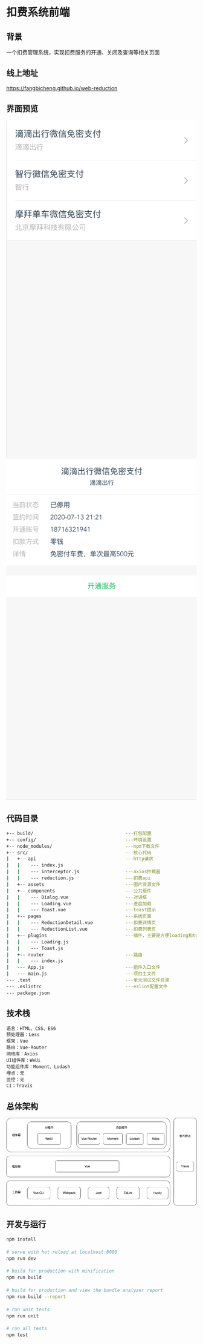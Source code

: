 # 扣费系统前端

## 背景
一个扣费管理系统，实现扣费服务的开通、关闭及查询等相关页面

## 线上地址
https://fangbicheng.github.io/web-reduction

## 界面预览
![](https://github.com/fangbicheng/web-reduction/blob/master/screenshots/reduction-list.png)
![](https://github.com/fangbicheng/web-reduction/blob/master/screenshots/reduction-detail.png)

## 代码目录
```bash
+-- build/                                  ---打包配置
+-- config/                                 ---环境设置
+-- node_modules/                           ---npm下载文件
+-- src/                                    ---核心代码
|   +-- api                                 ---http请求
|   |    --- index.js                       
|   |    --- interceptor.js                 ---axios拦截器
|   |    --- reduction.js                   ---扣费api
|   +-- assets                              ---图片资源文件
|   +-- components                          ---公共组件
|   |    --- Dialog.vue                     ---对话框
|   |    --- Loading.vue                    ---进度加载
|   |    --- Toast.vue                      ---toast提示
|   +-- pages                               ---系统页面
|   |    --- ReductionDetail.vue            ---扣费详情页
|   |    --- ReductionList.vue              ---扣费列表页
|   +-- plugins                             ---插件，主要是方便loading和toast的全局引用
|   |    --- Loading.js   
|   |    --- Toast.js
|   +-- router                              ---路由
|   |    --- index.js                       
|   --- App.js                              ---组件入口文件
|   --- main.js                             ---项目主文件
--- .test                                   ---单元测试文件目录
--- .eslintrc                               ---eslint配置文件
--- package.json
```

## 技术栈
```bash
语言：HTML、CSS、ES6
预处理器：Less
框架：Vue
路由：Vue-Router
网络库：Axios
UI组件库：WeUi
功能组件库：Moment、Lodash
埋点：无
监控：无
CI：Travis
```

## 总体架构
![](https://github.com/fangbicheng/web-reduction/blob/master/screenshots/architecture.png)

## 开发与运行

``` bash
npm install

# serve with hot reload at localhost:8080
npm run dev

# build for production with minification
npm run build

# build for production and view the bundle analyzer report
npm run build --report

# run unit tests
npm run unit

# run all tests
npm test
```
